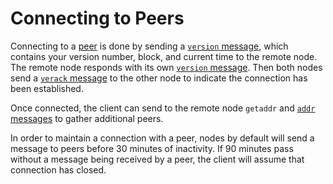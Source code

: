 # Connecting to Peers

Connecting to a [peer](../resources/glossary.md#peer) is done by sending a [`version` message](../reference/p2p-network-control-messages.md#version), which contains your version number, block, and current time to the remote node. The remote node responds with its own [`version` message](../reference/p2p-network-control-messages.md#version). Then both nodes send a [`verack` message](../reference/p2p-network-control-messages.md#verack) to the other node to indicate the connection has been established.

Once connected, the client can send to the remote node `getaddr` and [`addr` messages](../reference/p2p-network-control-messages.md#addr) to gather additional peers.

In order to maintain a connection with a peer, nodes by default will send a message to peers before 30 minutes of inactivity. If 90 minutes pass without a message being received by a peer, the client will assume that connection has closed.